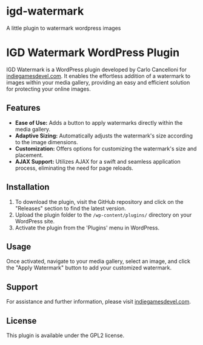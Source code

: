 # igd-watermark
A little plugin to watermark wordpress images

# IGD Watermark WordPress Plugin

IGD Watermark is a WordPress plugin developed by Carlo Cancelloni for [indiegamesdevel.com](https://indiegamesdevel.com/). 
It enables the effortless addition of a watermark to images within your media gallery, providing an easy and efficient solution for protecting your online images.

## Features

- **Ease of Use:** Adds a button to apply watermarks directly within the media gallery.
- **Adaptive Sizing:** Automatically adjusts the watermark's size according to the image dimensions.
- **Customization:** Offers options for customizing the watermark's size and placement.
- **AJAX Support:** Utilizes AJAX for a swift and seamless application process, eliminating the need for page reloads.

## Installation

1. To download the plugin, visit the GitHub repository and click on the "Releases" section to find the latest version.
2. Upload the plugin folder to the `/wp-content/plugins/` directory on your WordPress site.
3. Activate the plugin from the 'Plugins' menu in WordPress.

## Usage

Once activated, navigate to your media gallery, select an image, and click the "Apply Watermark" button to add your customized watermark.

## Support

For assistance and further information, please visit [indiegamesdevel.com](https://indiegamesdevel.com/).

## License

This plugin is available under the GPL2 license.
